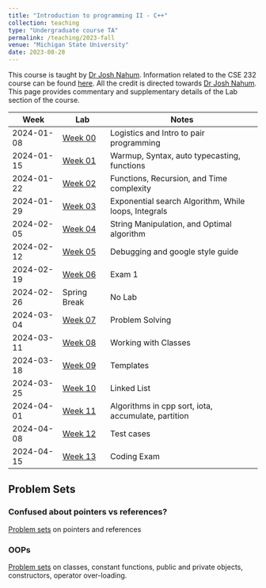 ```yaml
---
title: "Introduction to programming II - C++"
collection: teaching
type: "Undergraduate course TA"
permalink: /teaching/2023-fall
venue: "Michigan State University"
date: 2023-08-28
---
```

This course is taught by [Dr Josh Nahum](http://www.nahum.us/). Information related to the CSE 232 course can be found [here](https://www.cse.msu.edu/~cse232/). All the credit is directed towards [Dr Josh Nahum](http://www.nahum.us/). This page provides commentary and supplementary details of the Lab section of the course.

<table id="course-calendar">
    <thead>
        <tr>
            <th>Week</th>
            <th>Lab</th>
            <th>Notes</th>
        </tr>
    </thead>
    <tbody>
        <tr>
            <td>2024-01-08</td>
            <td><a href="https://sachit3022.github.io/cse232/Labs/Lab0.html">Week 00</a></td>
            <td>Logistics and Intro to pair programming</td>
        </tr>
        <tr>
            <td>2024-01-15</td>
            <td><a href="https://sachit3022.github.io/cse232/Labs/Lab1.html">Week 01</a></td>
            <td>Warmup, Syntax, auto typecasting, functions</td>
        </tr>
        <tr>
            <td>2024-01-22</td>
            <td><a href="https://sachit3022.github.io/cse232/Labs/Lab2.html">Week 02</a></td>
            <td>Functions, Recursion, and Time complexity</td>
        </tr>
        <tr>
            <td>2024-01-29</td>
            <td><a href="https://sachit3022.github.io/cse232/Labs/Lab3.html">Week 03</a></td>
            <td>Exponential search Algorithm, While loops, Integrals</td>
        </tr>
        <tr>
            <td>2024-02-05</td>
            <td><a href="https://sachit3022.github.io/cse232/Labs/Lab4.html">Week 04</a></td>
            <td>String Manipulation, and Optimal algorithm</td>
        </tr>
        <tr>
            <td>2024-02-12</td>
            <td><a href="https://google.github.io/styleguide/cppguide.html">Week 05</a></td>
            <td>Debugging and google style guide</td>
        </tr>
        <tr>
            <td>2024-02-19</td>
            <td><a href="https://sachit3022.github.io/cse232/Labs/Lab6.html">Week 06</a></td>
            <td>Exam 1</td>
        </tr>
        <tr>
            <td>2024-02-26</td>
            <td>Spring Break</td>
            <td>No Lab</td>
        </tr>
        <tr>
            <td>2024-03-04</td>
            <td><a href="https://sachit3022.github.io/cse232/Labs/Lab7.html">Week 07</a></td>
            <td>Problem Solving</td>
        </tr>
        <tr>
            <td>2024-03-11</td>
            <td><a href="https://sachit3022.github.io/cse232/Labs/Lab8.html">Week 08</a></td>
            <td>Working with Classes</td>
        </tr>
        <tr>
            <td>2024-03-18</td>
            <td><a href="https://sachit3022.github.io/cse232/Labs/Lab9.html">Week 09</a></td>
            <td>Templates</td>
        </tr>
        <tr>
            <td>2024-03-25</td>
            <td><a href="https://sachit3022.github.io/cse232/Labs/Lab10.html">Week 10</a></td>
            <td>Linked List</td>
        </tr>
        <tr>
            <td>2024-04-01</td>
            <td><a href="https://sachit3022.github.io/cse232/Labs/Lab11.html">Week 11</a></td>
            <td>Algorithms in cpp sort, iota, accumulate, partition</td>
        </tr>
        <tr>
            <td>2024-04-08</td>
            <td><a href="https://sachit3022.github.io/cse232/Labs/Lab12.html">Week 12</a></td>
            <td>Test cases</td>
        </tr>
        <tr>
            <td>2024-04-15</td>
            <td><a href="https://sachit3022.github.io/cse232/Labs/exam.html">Week 13</a></td>
            <td>Coding Exam</td>
        </tr>
    </tbody>
</table>


## Problem Sets

### Confused about pointers vs references? 

[Problem sets](https://sachit3022.github.io/cse232/problems/pointers.pdf) on pointers and references


### OOPs

[Problem sets](https://sachit3022.github.io/cse232/problems/classes.pdf) on classes, constant functions, public and private objects, constructors, operator over-loading. 
